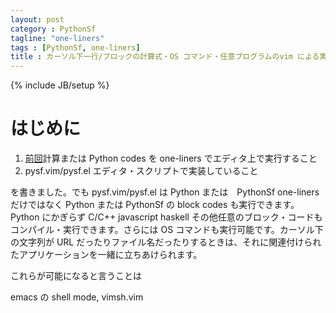 ```yaml
---
layout: post
category : PythonSf
tagline: "one-liners"
tags : [PythonSf, one-liners]
title : カーソル下一行/ブロックの計算式・OS コマンド・任意プログラムのvim による実行--jpn
---
```

{% include JB/setup %}

# はじめに

1. [前回](http://loboskobayashi.github.io/pythonsf/2015/12-01/recomending_PythonSf_one-liners_for_general_python_codes/)計算または Python codes を one-liners でエディタ上で実行すること
2. pysf.vim/pysf.el エディタ・スクリプトで実装していること

を書きました。でも pysf.vim/pysf.el は Python または　PythonSf one-liners だけではなく Python または PythonSf の block codes も実行できます。Python にかぎらず C/C++ javascript haskell その他任意のブロック・コードもコンパイル・実行できます。さらには OS コマンドも実行可能です。カーソル下の文字列が URL だったりファイル名だったりするときは、それに関連付けられたアプリケーションを一緒に立ちあけられます。

これらが可能になると言うことは

emacs の shell mode,
vimsh.vim


